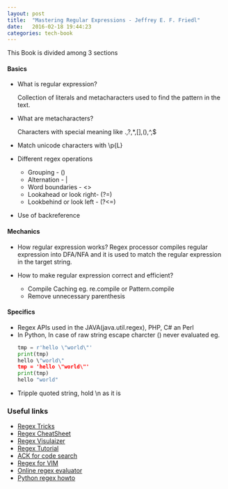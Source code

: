 ```yaml
---
layout: post
title:  "Mastering Regular Expressions - Jeffrey E. F. Friedl"
date:   2016-02-18 19:44:23
categories: tech-book
---
```


This Book is divided among 3 sections

#### Basics

  * What is regular expression?

    Collection of literals and metacharacters used to find the pattern in the text.
  * What are metacharacters?

    Characters with special meaning like .,?,*,[],(),^,$

  * Match unicode characters with \p{L}

  * Different regex operations
    * Grouping - ()
    * Alternation - \|
    * Word boundaries - <>
    * Lookahead or look right- (?=)
    * Lookbehind or look left - (?<=)

  * Use of backreference

#### Mechanics
  * How regular expression works?
    Regex processor compiles regular expression into DFA/NFA and it is used to match the regular expression in the target string.

  * How to make regular expression correct and efficient?
    * Compile Caching eg. re.compile or Pattern.compile
    * Remove unnecessary parenthesis

#### Specifics
  * Regex APIs used in the JAVA(java.util.regex), PHP, C# an Perl
  * In Python, In case of raw string escape charcter (\) never evaluated eg.
    ``` python
    tmp = r'hello \"world\"'
    print(tmp)
    hello \"world\"
    tmp = 'hello \"world\"'
    print(tmp)
    hello "world"
    ```
  * Tripple quoted string, hold \n as it is


### Useful links

* [Regex Tricks](https://www.rexegg.com/regex-tricks.html)
* [Regex CheatSheet](http://web.mit.edu/hackl/www/lab/turkshop/slides/regex-cheatsheet.pdf)
* [Regex Visulaizer](https://regexper.com)
* [Regex Tutorial](https://www.regular-expressions.info/tutorial.html)
* [ACK for code search](https://beyondgrep.com/)
* [Regex for VIM](http://vimregex.com/)
* [Online regex evaluator](https://regex101.com/)
* [Python regex howto](https://docs.python.org/3/howto/regex.html#regex-howto)


